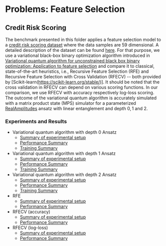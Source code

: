 # Problems: Feature Selection 
## Credit Risk Scoring

The benchmark presented in this folder applies a feature selection model to a
[credit risk scoring dataset](../../../datasets/credit_risk_data) where the data samples are $59$ dimensional.
A detailed description of the dataset can be found [here](../../../datasets/credit_risk_data/README.md).
For that purpose, we use a variational black-box binary optimization algorithm introduced in 
[Variational quantum algorithm for unconstrained black box binary
optimization: Application to feature selection](https://doi.org/10.22331/q-2023-01-26-909) and compare it to classical,
state-of-the-art heuristics, i.e., Recursive Feature Selection (RFE) and 
Recursive Feature Selection with Cross Validation (RFECV) -- both provided by [Scikit-learn(https://scikit-learn.org/stable/)]. 
It should be noted that the cross validation in RFECV can depend on various scoring functions. 
In our comparison, we use RFECV with accuracy respectively log-loss scoring.
The outcome of the variational quantum algorithm is accurately simulated with a 
matrix product state (MPS) simulator for a parameterized 
[RealAmplitudes](https://qiskit.org/documentation/stubs/qiskit.circuit.library.RealAmplitudes.html) ansatz with 
linear entanglement and depth $0, 1$ and $2$.

### Experiments and Results

- Variational quantum algorithm with depth $0$ Ansatz
   - [Summary of experimental setup](vqa_d0/summary.json)
   - [Performance Summary](vqa_d0/performance.csv)
   - [Training Summary](vqa_d0/training.csv)
- Variational quantum algorithm with depth $1$ Ansatz
   - [Summary of experimental setup](vqa_d1/summary.json)
   - [Performance Summary](vqa_d1/performance.csv)
   - [Training Summary](vqa_d1/training.csv)
- Variational quantum algorithm with depth $2$ Ansatz
   - [Summary of experimental setup](vqa_d2/summary.json)
   - [Performance Summary](vqa_d2/performance.csv)
   - [Training Summary](vqa_d2/training.csv)
- RFE
   - [Summary of experimental setup](rfe/summary.json)
   - [Performance Summary](rfe/performance.csv)
- RFECV (accuracy)
   - [Summary of experimental setup](rfecv_acc/summary.json)
   - [Performance Summary](rfecv_acc/performance.csv)
- RFECV (log-loss)
  - [Summary of experimental setup](rfecv_log/summary.json)
  - [Performance Summary](rfecv_log/performance.csv)